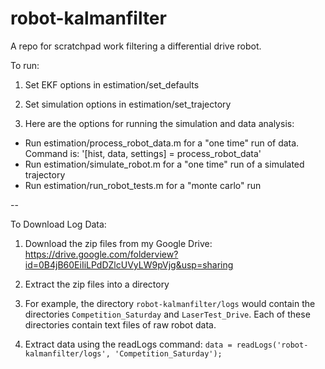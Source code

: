 robot-kalmanfilter
==================

A repo for scratchpad work filtering a differential drive robot.


To run: 

1. Set EKF options in estimation/set_defaults

2. Set simulation options in estimation/set_trajectory 

3. Here are the options for running the simulation and data analysis:

* Run estimation/process_robot_data.m for a "one time" run of data. Command is: '[hist, data, settings] = process_robot_data'
* Run estimation/simulate_robot.m for a "one time" run of a simulated trajectory
* Run estimation/run_robot_tests.m for a "monte carlo" run

--

To Download Log Data:

1. Download the zip files from my Google Drive: https://drive.google.com/folderview?id=0B4jB60EiIiLPdDZlcUVyLW9pVjg&usp=sharing

2. Extract the zip files into a directory

3. For example, the directory `robot-kalmanfilter/logs` would contain the directories `Competition_Saturday` and `LaserTest_Drive`. Each of these directories contain text files of raw robot data.

4. Extract data using the readLogs command: `data = readLogs('robot-kalmanfilter/logs', 'Competition_Saturday');`
